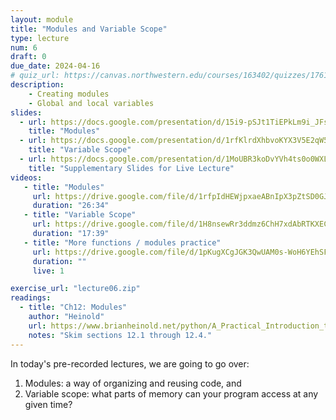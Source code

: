 ```yaml
---
layout: module
title: "Modules and Variable Scope"
type: lecture
num: 6
draft: 0
due_date: 2024-04-16
# quiz_url: https://canvas.northwestern.edu/courses/163402/quizzes/176141
description:
    - Creating modules
    - Global and local variables
slides:
  - url: https://docs.google.com/presentation/d/15i9-pSJt1TiEPkLm9i_JFsh32CuFiBXl/edit?usp=sharing&ouid=117551212520532352302&rtpof=true&sd=true
    title: "Modules"
  - url: https://docs.google.com/presentation/d/1rfKlrdXhbvoKYX3V5E2qW5Qo2dOcuz3s/edit?usp=sharing&ouid=117551212520532352302&rtpof=true&sd=true
    title: "Variable Scope"
  - url: https://docs.google.com/presentation/d/1MoUBR3koDvYVh4ts0o0WXLBMZ-yI49hV/edit?usp=sharing&ouid=117551212520532352302&rtpof=true&sd=true
    title: "Supplementary Slides for Live Lecture"
videos:
   - title: "Modules"
     url: https://drive.google.com/file/d/1rfpIdHEWjpxaeABnIpX3pZtSD0GJk_ZZ/view?usp=sharing
     duration: "26:34"
   - title: "Variable Scope"
     url: https://drive.google.com/file/d/1H8nsewRr3ddmz6ChH7xdAbRTKXEC7aT2/view?usp=sharing
     duration: "17:39"
   - title: "More functions / modules practice"
     url: https://drive.google.com/file/d/1pKugXCgJGK3QwUAM0s-WoH6YEhSF2XcW/view?usp=sharing
     duration: ""
     live: 1

exercise_url: "lecture06.zip"
readings:
  - title: "Ch12: Modules"
    author: "Heinold"
    url: https://www.brianheinold.net/python/A_Practical_Introduction_to_Python_Programming_Heinold.pdf
    notes: "Skim sections 12.1 through 12.4."
---
```


In today's pre-recorded lectures, we are going to go over:
1. Modules: a way of organizing and reusing code, and
2. Variable scope: what parts of memory can your program access at any given time?
